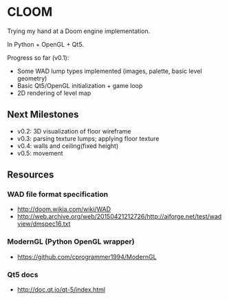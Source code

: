 # CLOOM
Trying my hand at a Doom engine implementation.

In Python + OpenGL + Qt5.


Progress so far (v0.1):
- Some WAD lump types implemented (images, palette, basic level geometry)
- Basic Qt5/OpenGL initialization + game loop
- 2D rendering of level map


##  Next Milestones

- v0.2: 3D visualization of floor wireframe
- v0.3: parsing texture lumps; applying floor texture
- v0.4: walls and ceiling(fixed height)
- v0.5: movement



## Resources

### WAD file format specification

- http://doom.wikia.com/wiki/WAD
- http://web.archive.org/web/20150421212726/http://aiforge.net/test/wadview/dmspec16.txt


### ModernGL (Python OpenGL wrapper)
- https://github.com/cprogrammer1994/ModernGL

### Qt5 docs
- http://doc.qt.io/qt-5/index.html

